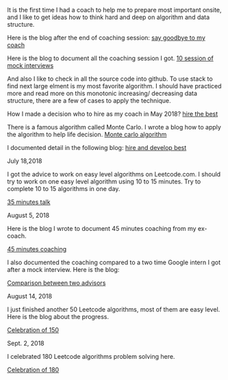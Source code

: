 It is the first time I had a coach to help me to prepare most important onsite, and I like to get ideas how to think hard and deep on algorithm and data structure. 

Here is the blog after the end of coaching session: [say goodbye to my coach](http://juliachencoding.blogspot.com/2018/06/say-goodbye-to-my-coach.html)

Here is the blog to document all the coaching session I got. [10 session of mock interviews](http://juliachencoding.blogspot.com/2018/05/time-to-say-goodbye.html)

And also I like to check in all the source code into github. To use stack to find next large elment is my most favorite algorithm. I should have practiced more and read more on this monotonic increasing/ decreasing data structure, there are a few of cases to apply the technique. 

How I made a decision who to hire as my coach in May 2018? [hire the best](http://juliachencoding.blogspot.com/search?q=hire+the+best)

There is a famous algorithm called Monte Carlo. I wrote a blog how to apply the algorithm to help life decision. [Monte carlo algorithm](http://juliachencoding.blogspot.com/2017/09/monte-carlo-algorithm.html)

I documented detail in the following blog: [hire and develop best](http://juliachencoding.blogspot.com/2018/05/hire-and-develop-best.html)

July 18,2018

I got the advice to work on easy level algorithms on Leetcode.com. I should try to work on one easy level algorithm using 10 to 15 minutes. Try to complete 10 to 15 algorithms in one day. 

[35 minutes talk](http://juliachencoding.blogspot.com/2018/07/35-minutes-talk.html)

August 5, 2018

Here is the blog I wrote to document 45 minutes coaching from my ex-coach. 

[45 minutes coaching](http://juliachencoding.blogspot.com/2018/08/45-minutes-coaching.html)

I also documented the coaching compared to a two time Google intern I got after a mock interview. Here is the blog:

[Comparison between two advisors](http://juliachencoding.blogspot.com/2018/08/google-intern-coaching-vs-microsoft.html)


August 14, 2018

I just finished another 50 Leetcode algorithms, most of them are easy level. Here is the blog about the progress. 

[Celebration of 150](http://juliachencoding.blogspot.com/2018/08/celebration-of-150.html)


Sept. 2, 2018

I celebrated 180 Leetcode algorithms problem solving here. 

[Celebration of 180](http://juliachencoding.blogspot.com/2018/09/celebration-of-180-mark-i-solved-180.html)

